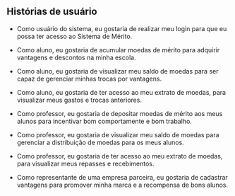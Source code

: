 ## Histórias de usuário

* Como usuário do sistema, eu gostaria de realizar meu login para que eu possa ter acesso ao Sistema de Mérito.

* Como aluno, eu gostaria de acumular moedas de mérito para adquirir vantagens e descontos na minha escola.
* Como aluno, eu gostaria de visualizar meu saldo de moedas para ser capaz de gerenciar minhas trocas por vantagens.
* Como aluno, eu gostaria de ter acesso ao meu extrato de moedas, para visualizar meus gastos e trocas anteriores.

* Como professor, eu gostaria de depositar moedas de mérito aos meus alunos para incentivar bom comportamente e bom trabalho.
* Como professor, eu gostaria de visualizar meu saldo de moedas para gerenciar a distribuição de moedas para os meus alunos.
* Como professor, eu gostaria de ter acesso ao meu extrato de moedas, para visualizar meus repasses e recebimentos.

* Como representante de uma empresa parceira, eu gostaria de cadastrar vantagens para promover minha marca e a recompensa de bons alunos.
